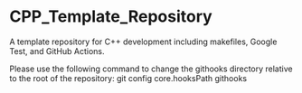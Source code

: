 # CPP_Template_Repository

A template repository for C++ development including makefiles, Google Test, and GitHub Actions.

Please use the following command to change the githooks directory relative to the root of the repository:
git config core.hooksPath githooks
